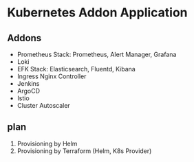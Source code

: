 # Kubernetes Addon Application

## Addons
- Prometheus Stack: Prometheus, Alert Manager, Grafana
- Loki
- EFK Stack: Elasticsearch, Fluentd, Kibana
- Ingress Nginx Controller
- Jenkins
- ArgoCD
- Istio
- Cluster Autoscaler

## plan
1. Provisioning by Helm
2. Provisioning by Terraform (Helm, K8s Provider)

